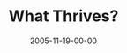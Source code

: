 ---
layout: message
category: message
series: "Death of Religion"
title: "What Thrives?"
date: 2005-11-19-00-00
message_id: 93
sc-permalink-url: "http://soundcloud.com/crdschurch/what-thrives"
audio: "http://s3.amazonaws.com/crossroads-media/messages/audio/Religion_03_11-19-05_What_Thrives.mp3"
audio-duration: "36:54"
tag: 
 - relationship
 - religion
 - death-of-religion
 - seeking
 - tome
explicit: false
---